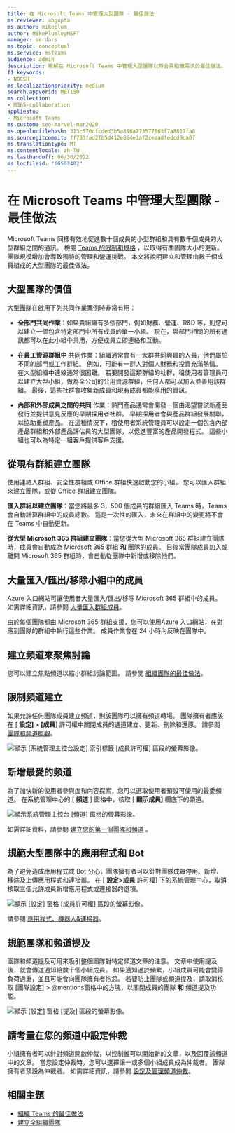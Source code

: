 ```yaml
---
title: 在 Microsoft Teams 中管理大型團隊 - 最佳做法
ms.reviewer: abgupta
ms.author: mikeplum
author: MikePlumleyMSFT
manager: serdars
ms.topic: conceptual
ms.service: msteams
audience: admin
description: 瞭解在 Microsoft Teams 中管理大型團隊以符合貴組織需求的最佳做法。
f1.keywords:
- NOCSH
ms.localizationpriority: medium
search.appverid: MET150
ms.collection:
- M365-collaboration
appliesto:
- Microsoft Teams
ms.custom: seo-marvel-mar2020
ms.openlocfilehash: 313c570cfcded3b5a896a773577863f7a8817fa8
ms.sourcegitcommit: ff783fad2fb5d412e864e3af2ceaa8fedcd9da07
ms.translationtype: MT
ms.contentlocale: zh-TW
ms.lasthandoff: 06/30/2022
ms.locfileid: "66562402"
---
```

# <a name="manage-large-teams-in-microsoft-teams---best-practices"></a>在 Microsoft Teams 中管理大型團隊 - 最佳做法

Microsoft Teams 同樣有效地促進數十個成員的小型群組和具有數千個成員的大型群組之間的通訊。 檢閱 [Teams 的限制和規格](limits-specifications-teams.md) ，以取得有關團隊大小的更新。 團隊規模增加會導致獨特的管理和營運挑戰。 本文將說明建立和管理由數千個成員組成的大型團隊的最佳做法。

## <a name="value-of-large-teams"></a>大型團隊的價值

大型團隊在啟用下列共同作業案例時非常有用：

- **全部門共同作業**：如果貴組織有多個部門，例如財務、營運、R&D 等，則您可以建立一個包含特定部門中所有成員的單一小組。 現在，與部門相關的所有通訊都可以在此小組中共用，方便成員立即連絡和互動。

- **在員工資源群組中** 共同作業：組織通常會有一大群共同興趣的人員，他們屬於不同的部門或工作群組。 例如，可能有一群人對個人財務和投資充滿熱情。 在大型組織中連線通常很困難。 若要開發這類群組的社群，租使用者管理員可以建立大型小組，做為全公司的公用資源群組，任何人都可以加入並善用該群組。 最後，這些社群會收集新成員和現有成員都能享用的資訊。

- **內部和外部成員之間的共同** 作業：熱門產品通常會開發一個由渴望嘗試新產品發行並提供意見反應的早期採用者社群。 早期採用者會與產品群組發展關聯，以協助重塑產品。 在這種情況下，租使用者系統管理員可以設定一個包含內部產品群組和外部產品評估員的大型團隊，以促進豐富的產品開發程式。 這些小組也可以為特定一組客戶提供客戶支援。

## <a name="create-teams-from-existing-groups"></a>從現有群組建立團隊

使用連絡人群組、安全性群組或 Office 群組快速啟動您的小組。 您可以匯入群組來建立團隊，或從 Office 群組建立團隊。

**匯入群組以建立團隊**：當您將最多 3，500 個成員的群組匯入 Teams 時，Teams 會自動計算群組中的成員總數。 這是一次性的匯入，未來在群組中的變更將不會在 Teams 中自動更新。

**從大型 Microsoft 365 群組建立團隊**：當您從大型 Microsoft 365 群組建立團隊時，成員會自動成為 Microsoft 365 群組 **和** 團隊的成員。 日後當團隊成員加入或離開 Microsoft 365 群組時，會自動從團隊中新增或移除他們。

## <a name="bulk-importexportremove-members-in-a-team"></a>大量匯入/匯出/移除小組中的成員

Azure 入口網站可讓使用者大量匯入/匯出/移除 Microsoft 365 群組中的成員。 如需詳細資訊，請參閱 [大量匯入群組成員](/azure/active-directory/enterprise-users/groups-bulk-import-members#to-bulk-import-group-members)。

由於每個團隊都由 Microsoft 365 群組支援，您可以使用Azure 入口網站，在對應到團隊的群組中執行這些作業。 成員作業會在 24 小時內反映在團隊中。

## <a name="create-channels-to-focus-discussions"></a>建立頻道來聚焦討論

您可以建立焦點頻道以縮小群組討論範圍。 請參閱 [組織團隊的最佳做法](best-practices-organizing.md)。

## <a name="restrict-channel-creation"></a>限制頻道建立

如果允許任何團隊成員建立頻道，則該團隊可以擁有頻道轉場。 團隊擁有者應該在 [ **設定] > [成員**] 許可權中關閉成員的通道建立、更新、刪除和還原。 請參閱 [團隊和頻道概觀](teams-channels-overview.md)。

![顯示 [系統管理主控台設定] 索引標籤 [成員許可權] 區段的螢幕影像。](media/no-channel-creation.png "系統管理主控台 [設定] 索引標籤中成員許可權區段的螢幕影像。未選取允許成員建立或刪除頻道選項。")

## <a name="add-favorite-channels"></a>新增最愛的頻道

為了加快新的使用者參與度和內容探索，您可以選取使用者預設可使用的最愛頻道。 在系統管理中心的 [ **頻道** ] 窗格中，核取 [ **顯示成員]** 欄底下的頻道。

![顯示系統管理主控台 [頻道] 窗格的螢幕影像。](media/favorite-channels.png "顯示系統管理主控台 [頻道] 窗格的螢幕影像。部分頻道已核取 [顯示成員]。")

 如需詳細資料，請參閱 [建立您的第一個團隊和頻道](get-started-with-teams-create-your-first-teams-and-channels.md) 。

## <a name="regulate-applications-and-bots-in-large-teams"></a>規範大型團隊中的應用程式和 Bot

為了避免造成應用程式或 Bot 分心，團隊擁有者可以針對團隊成員停用、新增、移除及上傳應用程式和連接器。 在 [ **設定>成員** 許可權] 下的系統管理中心，取消核取三個允許成員新增應用程式或連接器的選項。

![顯示 [設定] 窗格 [成員許可權] 區段的螢幕影像。](media/disable-bots-connectors.png "顯示 [設定] 窗格 [成員許可權] 區段的螢幕影像。未選取允許成員新增應用程式或連接器的選項。")

請參閱 [應用程式、機器人&連接器](deploy-apps-microsoft-teams-landing-page.md)。

## <a name="regulate-team-and-channel-mentions"></a>規範團隊和頻道提及

團隊和頻道提及可用來吸引整個團隊對特定頻道文章的注意。 文章中使用提及後，就會傳送通知給數千個小組成員。 如果通知過於頻繁，小組成員可能會變得負荷過重，並且可能會向團隊擁有者抱怨。 若要防止團隊或頻道提及，請取消核取 [團隊設定] > @mentions窗格中的方塊，以關閉成員的團隊 **和** 頻道提及功能。

![顯示 [設定] 窗格 [提及] 區段的螢幕影像。](media/no-at-mentions.png "顯示 [設定] 窗格 [提及] 區段的螢幕影像。系統不會選取顯示及授與成員在提及時存取權的選項。")

## <a name="consider-setting-up-moderation-in-your-channels"></a>請考量在您的頻道中設定仲裁

小組擁有者可以針對頻道開啟仲裁，以控制誰可以開始新的文章，以及回覆該頻道中的文章。 當您設定仲裁時，您可以選擇讓一或多個小組成員成為仲裁者。 團隊擁有者預設為仲裁者。 如需詳細資訊，請參閱 [設定及管理頻道仲裁](manage-channel-moderation-in-teams.md)。

## <a name="related-topics"></a>相關主題

- [組織 Teams 的最佳做法](best-practices-organizing.md)
- [建立全組織團隊](create-an-org-wide-team.md)